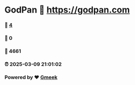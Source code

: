# GodPan :link: https://godpan.com 
### :page_facing_up: [4](https://godpan.com/tag.html) 
### :speech_balloon: 0 
### :hibiscus: 4661 
### :alarm_clock: 2025-03-09 21:01:02 
### Powered by :heart: [Gmeek](https://github.com/Meekdai/Gmeek)
